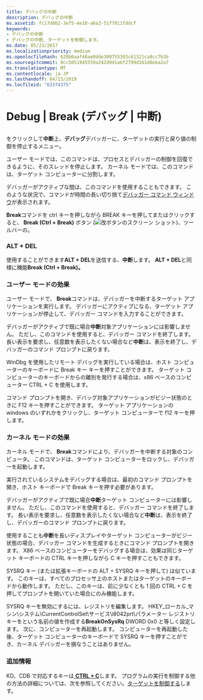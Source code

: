 ```yaml
---
title: デバッグの中断
description: デバッグの中断
ms.assetid: fc17d0b2-3ef5-4e10-a6a3-51f7011fddcf
keywords:
- デバッグの中断
- デバッグの中断、ターゲットを制御します。
ms.date: 05/23/2017
ms.localizationpriority: medium
ms.openlocfilehash: b28b6aaf40ae0dde309755303c61321ca8cc7b3b
ms.sourcegitcommit: 0cc5051945559a242d941a6f2799d161d8eba2a7
ms.translationtype: MT
ms.contentlocale: ja-JP
ms.lasthandoff: 04/23/2019
ms.locfileid: "63374375"
---
```

# <a name="debug--break"></a>Debug | Break (デバッグ | 中断)


## <span id="ddk_debug_break_dbg"></span><span id="DDK_DEBUG_BREAK_DBG"></span>


をクリックして**中断**上、**デバッグ**デバッガーに、ターゲットの実行と戻り値の制御を停止するメニュー。

ユーザー モードでは、このコマンドは、プロセスとデバッガーの制御を回復できるように、そのスレッドを停止します。 カーネル モードでは、このコマンドは、ターゲット コンピューターに分割します。

デバッガーがアクティブな間は、このコマンドを使用することもできます。 このような状況で、コマンドが時間の長い切り捨て[デバッガー コマンド ウィンドウ](debugger-command-window.md)が表示されます。

**Break**コマンドを ctrl キーを押しながら BREAK キーを押してまたはクリックすると、 **Break (Ctrl + Break)** ボタン (![改ボタンのスクリーン ショット](images/tbbreak.png))、ツールバーの。

### <a name="span-idaltdelspanspan-idaltdelspanaltdel"></a><span id="ALT_DEL"></span><span id="alt_del"></span>ALT + DEL

使用することができます**ALT + DEL**を送信する、**中断**します。 **ALT + DEL**と同様に機能**Break (Ctrl + Break)。**

### <a name="span-idusermodeeffectsspanspan-idusermodeeffectsspanuser-mode-effects"></a><span id="user_mode_effects"></span><span id="USER_MODE_EFFECTS"></span>ユーザー モードの効果

ユーザー モードで、 **Break**コマンドは、デバッガーを中断するターゲット アプリケーションを実行します。 デバッガーにアクティブになる、ターゲット アプリケーションが停止して、デバッガー コマンドを入力することができます。

デバッガーがアクティブで既に場合**中断**対象アプリケーションには影響しません。 ただし、このコマンドを使用すると、デバッガー コマンドを終了します。 長い表示を要求し、任意数を表示したくない場合など**中断**は、表示を終了し、デバッガーのコマンド プロンプトに戻ります。

WinDbg を使用したリモート デバッグを実行している場合は、ホスト コンピューターのキーボードに Break キー キーを押すことができます。 ターゲット コンピューターのキーボードからの離別を発行する場合は、x86 ベースのコンピューター CTRL + C を使用します。

コマンド プロンプトを開き、デバッグ対象アプリケーションがビジー状態のときに F12 キーを押すことができます。 ターゲット アプリケーションの windows のいずれかをクリックし、ターゲット コンピューターで f12 キーを押します。

### <a name="span-idkernelmodeeffectsspanspan-idkernelmodeeffectsspankernel-mode-effects"></a><span id="kernel_mode_effects"></span><span id="KERNEL_MODE_EFFECTS"></span>カーネル モードの効果

カーネル モードで、 **Break**コマンドにより、デバッガーを中断する対象のコンピュータ。 このコマンドは、ターゲット コンピューターをロックし、デバッガーを起動します。

実行されているシステムをデバッグする場合は、最初のコマンド プロンプトを開き、ホスト キーボードで Break キーを押す必要があります。

デバッガーがアクティブで既に場合**中断**ターゲット コンピューターには影響しません。 ただし、このコマンドを使用すると、デバッガー コマンドを終了します。 長い表示を要求し、任意数を表示したくない場合など**中断**は、表示を終了し、デバッガーのコマンド プロンプトに戻ります。

使用することも**中断**を長いディスプレイやターゲット コンピューターがビジー状態の場合、デバッガー コマンドを生成するときにコマンド プロンプトを開きます。 X86 ベースのコンピューターをデバッグする場合は、効果は同じターゲット キーボードの CTRL キーを押しながら C キーを押すこともできます。

SYSRQ キー (または拡張キーボードの ALT + SYSRQ キーを押して) は似ています。 このキーは、すべてのプロセッサ上のホストまたはターゲットのキーボードから動作します。 ただし、このキーは、前に少なくとも 1 回の CTRL + C を押してプロンプトを開いていた場合にのみ機能します。

SYSRQ キーを無効にするには、レジストリを編集します。 HKEY\_ローカル\_マシン\\システム\\CurrentControlSet\\サービス\\i8042prt\\パラメーター レジストリ キーをという名前の値を作成する**BreakOnSysRq** DWORD 0x0 と等しく設定します。 次に、コンピューターを再起動します。 コンピューターを再起動した後、ターゲット コンピューターのキーボードで SYSRQ キーを押すことができ、カーネル デバッガーを損なうことはありません。

### <a name="span-idadditionalinformationspanspan-idadditionalinformationspanadditional-information"></a><span id="additional_information"></span><span id="ADDITIONAL_INFORMATION"></span>追加情報

KD、CDB で対応するキーは[ **CTRL + C**](ctrl-c--break-.md)します。 プログラムの実行を制御する他の方法の詳細については、次を参照してください。[ターゲットを制御する](controlling-the-target.md)します。

 

 





